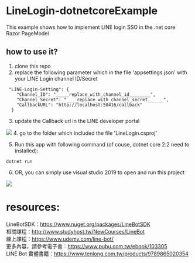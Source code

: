 # LineLogin-dotnetcoreExample
This example shows how to implement LINE login SSO in the .net core Razor PageModel

## how to use it?
1. clone this repo
2. replace the following parameter which in the file 'appsettings.json' with your LINE Login channel ID/Secret
```
 "LINE-Login-Setting": {
    "Channel_ID": "_____replace_with_channel_id________",
    "Channel_Secret": "____replace_with_channel_secret______",
    "CallbackURL": "http://localhost:50416/callback"  
  }
```
3. update the Callback url in the LINE developer portal
<img src='https://i.imgur.com/rDmURwy.png' />
4. go to the folder which included the file 'LineLogin.csproj' 

5. Run this app with following command  (of couse, dotnet core 2.2 need to installed):
```
dotnet run
```

6. OR, you can simply use visual studio 2019 to open and run this project

<img src='https://i.imgur.com/1grmNo9.png' />

# resources:
LineBotSDK：https://www.nuget.org/packages/LineBotSDK  
相關課程：http://www.studyhost.tw/NewCourses/LineBot  
線上課程：https://www.udemy.com/line-bot/  
更多內容，請參考電子書：https://www.pubu.com.tw/ebook/103305  
LINE Bot 實體書籍：https://www.tenlong.com.tw/products/9789865020354